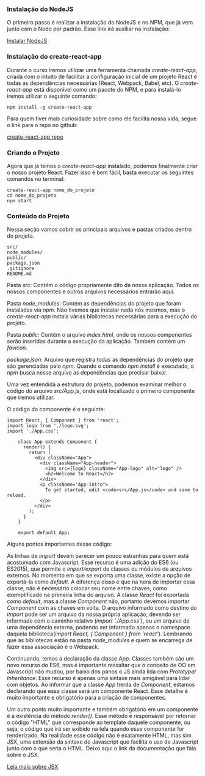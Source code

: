 ### Instalação do NodeJS ###

O primeiro passo é realizar a instalação do NodeJS e no NPM, que já vem junto com o Node por padrão. Esse link irá auxiliar na instalação:

[Instalar NodeJS](https://nodejs.org/en/download/package-manager/)

### Instalação do create-react-app ###

Durante o curso iremos utilizar uma ferramenta chamada *create-react-app*, criada com o intuito de facilitar a configuração inicial de um projeto React e todas as dependências necessárias (React, Webpack,  Babel, etc). O *create-react-app* está disponível como um pacote do NPM, e para instalá-lo iremos utilizar o seguinte comando:

    npm install -g create-react-app

Para quem tiver mais curiosidade sobre como ele facilita nossa vida, segue o link para o repo no github:

[create-react-app repo](https://github.com/facebookincubator/create-react-app)

### Criando o Projeto ###

Agora que já temos o *create-react-app* instalado, podemos finalmente criar o nosso projeto React. Fazer isso é bem fácil, basta executar os seguintes comandos no terminal:

    create-react-app nome_do_projeto
    cd nome_do_projeto
    npm start


### Conteúdo do Projeto ###

Nessa seção vamos cobrir os principais arquivos e pastas criados dentro do projeto.


    src/
    node_modules/
    public/
    package.json
    .gitignore
    README.md
   
 Pasta *src*: Contém o código propriamente dito da nossa aplicação. Todos os nossos componentes e outros arquivos necessários entrarão aqui.

Pasta *node_modules*: Contém as dependências do projeto que foram instaladas via *npm*. Não tivemos que instalar nada nós mesmos, mas o *create-react-app* instala várias bibliotecas necessárias para a execução do projeto.

Pasta *public*:  Contém o arquivo *index.html*, onde os nossos componentes serão inseridos durante a execução da aplicação. Também contém um *favicon*.

*package.json*:  Arquivo que registra todas as dependências do projeto que são gerenciadas pelo *npm*. Quando o comando *npm install* é executado, o *npm* busca nesse arquivo as dependências que precisar baixar.

Uma vez entendida a estrutura do projeto, podemos examinar melhor o código do arquivo *src/App.js*, onde está localizado o primeiro componente que iremos utilizar.

O código do componente é o seguinte:   

	

    import React, { Component } from 'react';
    import logo from './logo.svg';
    import './App.css';
    
        class App extends Component {
          render() {
            return (
              <div className="App">
                <div className="App-header">
                  <img src={logo} className="App-logo" alt="logo" />
                  <h2>Welcome to React</h2>
                </div>
                <p className="App-intro">
                  To get started, edit <code>src/App.js</code> and save to reload.
                </p>
              </div>
            );
          }
        }
        
        export default App;
	

Alguns pontos importantes desse código:

As linhas de *import* devem parecer um pouco estranhas para quem está acostumado com Javascript. Esse recurso é uma adição do ES6 (ou ES2015), que permite o *import/export* de classes ou módulos de arquivos externos. No momento em que se exporta uma classe, existe a opção de exportá-la como *default*. A diferença disso é que na hora de importar essa classe, não é necessário colocar seu nome entre chaves, como exemplificado na primeira linha do arquivo. A classe *React* foi exportada como *default*, mas a classe *Component* não, portanto devemos importar *Component* com as chaves em volta. O arquivo informado como destino do *import* pode ser um arquivo da nossa própria aplicação, devendo ser informado com o caminho relativo (*import './App.css'*), ou um arquivo de uma dependência externa, podendo ser informado apenas o namespace daquela biblioteca(*import React, { Component } from 'react'*). Lembrando que as bibliotecas estão na pasta *node_modules* e quem se encarrega de fazer essa associação é o Webpack.

Continuando, temos a declaração da classe *App*. Classes também são um novo recurso do ES6, mas é importante ressaltar que o conceito de OO em Javascript não mudou, por baixo dos panos o JS ainda lida com *Prototypal Inheritance*. Esse recurso é apenas uma sintaxe mais amigável para lidar com objetos. Ao informar que a classe *App* herda de *Component*, estamos declarando que essa classe será um componente React. Esse detalhe é muito importante e obrigatório para a criação de componentes. 

Um outro ponto muito importante e também obrigatório em um componente é a existência do método *render()*. Esse método é responsável por retornar o código "HTML" que corresponde ao template daquele componente, ou seja, o código que irá ser exibido na tela quando esse componente for renderizado. Na realidade esse código não é exatamente HTML, mas sim JSX, uma extensão da sintaxe do Javascript que facilita o uso de Javascript junto com o que seria o HTML. Deixo aqui o link da documentação que fala sobre o JSX.


[Leia mais sobre JSX](https://facebook.github.io/react/docs/introducing-jsx.html) 




	